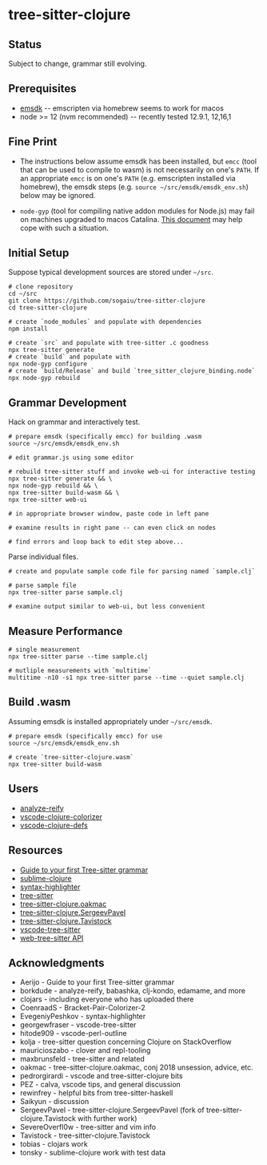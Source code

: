 # tree-sitter-clojure

## Status

Subject to change, grammar still evolving.

## Prerequisites

* [emsdk](https://emscripten.org/docs/getting_started/downloads.html#installation-instructions) -- emscripten via homebrew seems to work for macos
* node >= 12 (nvm recommended) -- recently tested 12.9.1, 12,16,1

## Fine Print

* The instructions below assume emsdk has been installed, but `emcc` (tool that can be used to compile to wasm) is not necessarily on one's `PATH`.  If an appropriate `emcc` is on one's `PATH` (e.g. emscripten installed via homebrew), the emsdk steps (e.g. `source ~/src/emsdk/emsdk_env.sh`) below may be ignored.

* `node-gyp` (tool for compiling native addon modules for Node.js) may fail on machines upgraded to macos Catalina. [This document](https://github.com/nodejs/node-gyp/blob/master/macOS_Catalina.md) may help cope with such a situation.

## Initial Setup

Suppose typical development sources are stored under `~/src`.

```
# clone repository
cd ~/src
git clone https://github.com/sogaiu/tree-sitter-clojure
cd tree-sitter-clojure

# create `node_modules` and populate with dependencies
npm install

# create `src` and populate with tree-sitter .c goodness
npx tree-sitter generate
# create `build` and populate with 
npx node-gyp configure
# create `build/Release` and build `tree_sitter_clojure_binding.node`
npx node-gyp rebuild
```

## Grammar Development

Hack on grammar and interactively test.

```
# prepare emsdk (specifically emcc) for building .wasm
source ~/src/emsdk/emsdk_env.sh

# edit grammar.js using some editor

# rebuild tree-sitter stuff and invoke web-ui for interactive testing
npx tree-sitter generate && \
npx node-gyp rebuild && \
npx tree-sitter build-wasm && \
npx tree-sitter web-ui

# in appropriate browser window, paste code in left pane

# examine results in right pane -- can even click on nodes

# find errors and loop back to edit step above...
```

Parse individual files.

```
# create and populate sample code file for parsing named `sample.clj`

# parse sample file
npx tree-sitter parse sample.clj

# examine output similar to web-ui, but less convenient
```

## Measure Performance

```
# single measurement
npx tree-sitter parse --time sample.clj

# mutliple measurements with `multitime`
multitime -n10 -s1 npx tree-sitter parse --time --quiet sample.clj
```

## Build .wasm

Assuming emsdk is installed appropriately under `~/src/emsdk`.

```
# prepare emsdk (specifically emcc) for use
source ~/src/emsdk/emsdk_env.sh

# create `tree-sitter-clojure.wasm`
npx tree-sitter build-wasm
```

## Users

* [analyze-reify](https://github.com/borkdude/analyze-reify)
* [vscode-clojure-colorizer](https://github.com/sogaiu/vscode-clojure-colorizer)
* [vscode-clojure-defs](https://github.com/sogaiu/vscode-clojure-defs)

## Resources

* [Guide to your first Tree-sitter grammar](https://gist.github.com/Aerijo/df27228d70c633e088b0591b8857eeef)
* [sublime-clojure](https://github.com/tonsky/sublime-clojure)
* [syntax-highlighter](https://github.com/EvgeniyPeshkov/syntax-highlighter)
* [tree-sitter](http://tree-sitter.github.io/tree-sitter/)
* [tree-sitter-clojure.oakmac](https://github.com/oakmac/tree-sitter-clojure)
* [tree-sitter-clojure.SergeevPavel](https://github.com/SergeevPavel/tree-sitter-clojure)
* [tree-sitter-clojure.Tavistock](https://github.com/Tavistock/tree-sitter-clojure)
* [vscode-tree-sitter](https://github.com/georgewfraser/vscode-tree-sitter)
* [web-tree-sitter API](https://github.com/tree-sitter/tree-sitter/blob/master/lib/binding_web/tree-sitter-web.d.ts)

## Acknowledgments

* Aerijo - Guide to your first Tree-sitter grammar
* borkdude - analyze-reify, babashka, clj-kondo, edamame, and more
* clojars - including everyone who has uploaded there
* CoenraadS - Bracket-Pair-Colorizer-2
* EvegeniyPeshkov - syntax-highlighter
* georgewfraser - vscode-tree-sitter
* hitode909 - vscode-perl-outline
* kolja - tree-sitter question concerning Clojure on StackOverflow
* mauricioszabo - clover and repl-tooling
* maxbrunsfeld - tree-sitter and related
* oakmac - tree-sitter-clojure.oakmac, conj 2018 unsession, advice, etc.
* pedrorgirardi - vscode and tree-sitter-clojure bits
* PEZ - calva, vscode tips, and general discussion
* rewinfrey - helpful bits from tree-sitter-haskell
* Saikyun - discussion
* SergeevPavel - tree-sitter-clojure.SergeevPavel (fork of tree-sitter-clojure.Tavistock with further work)
* SevereOverfl0w - tree-sitter and vim info
* Tavistock - tree-sitter-clojure.Tavistock
* tobias - clojars work
* tonsky - sublime-clojure work with test data
